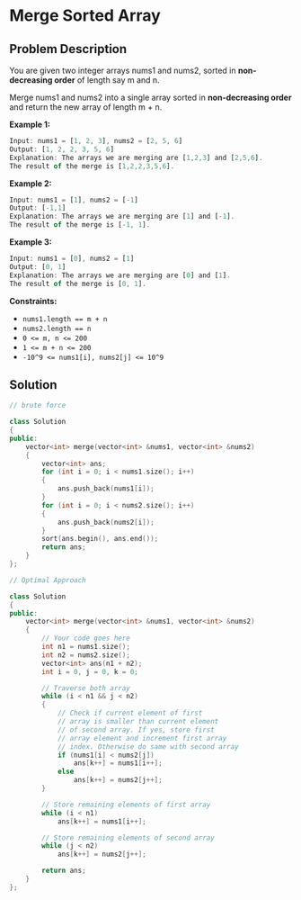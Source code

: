 # Merge Sorted Array

## Problem Description

You are given two integer arrays nums1 and nums2, sorted in **non-decreasing order** of length say m and n.

Merge nums1 and nums2 into a single array sorted in **non-decreasing order** and return the new array of length m + n.

**Example 1:**

```js
Input: nums1 = [1, 2, 3], nums2 = [2, 5, 6]
Output: [1, 2, 2, 3, 5, 6]
Explanation: The arrays we are merging are [1,2,3] and [2,5,6].
The result of the merge is [1,2,2,3,5,6].
```

**Example 2:**

```js
Input: nums1 = [1], nums2 = [-1]
Output: [-1,1]
Explanation: The arrays we are merging are [1] and [-1].
The result of the merge is [-1, 1].
```

**Example 3:**

```js
Input: nums1 = [0], nums2 = [1]
Output: [0, 1]
Explanation: The arrays we are merging are [0] and [1].
The result of the merge is [0, 1].
```

**Constraints:**

- `nums1.length == m + n`
- `nums2.length == n`
- `0 <= m, n <= 200`
- `1 <= m + n <= 200`
- `-10^9 <= nums1[i], nums2[j] <= 10^9`

## Solution

```cpp
// brute force

class Solution
{
public:
    vector<int> merge(vector<int> &nums1, vector<int> &nums2)
    {
        vector<int> ans;
        for (int i = 0; i < nums1.size(); i++)
        {
            ans.push_back(nums1[i]);
        }
        for (int i = 0; i < nums2.size(); i++)
        {
            ans.push_back(nums2[i]);
        }
        sort(ans.begin(), ans.end());
        return ans;
    }
};

// Optimal Approach

class Solution
{
public:
    vector<int> merge(vector<int> &nums1, vector<int> &nums2)
    {
        // Your code goes here
        int n1 = nums1.size();
        int n2 = nums2.size();
        vector<int> ans(n1 + n2);
        int i = 0, j = 0, k = 0;

        // Traverse both array
        while (i < n1 && j < n2)
        {
            // Check if current element of first
            // array is smaller than current element
            // of second array. If yes, store first
            // array element and increment first array
            // index. Otherwise do same with second array
            if (nums1[i] < nums2[j])
                ans[k++] = nums1[i++];
            else
                ans[k++] = nums2[j++];
        }

        // Store remaining elements of first array
        while (i < n1)
            ans[k++] = nums1[i++];

        // Store remaining elements of second array
        while (j < n2)
            ans[k++] = nums2[j++];

        return ans;
    }
};
```
